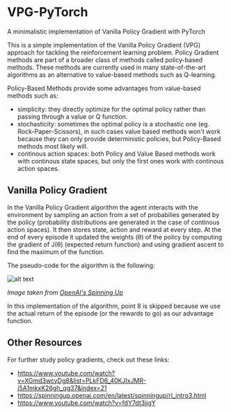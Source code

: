 # VPG-PyTorch
A minimalistic implementation of Vanilla Policy Gradient with PyTorch

This is a simple implementation of the Vanilla Policy Gradient (VPG) approach for tackling the reinforcement learning problem. Policy Gradient methods are part of a broader class of methods called policy-based methods. These methods are currently used in many state-of-the-art algorithms as an alternative to value-based methods such as Q-learning.

Policy-Based Methods provide some advantages from value-based methods such as:
- simplicity: they directly optimize for the optimal policy rather than passing through a value or Q function.
- stochasticity: sometimes the optimal policy is a stochastic one (eg. Rock-Paper-Scissors), in such cases value based methods won't work because they can only provide deterministic policies, but Policy-Based methods most likely will.
- continous action spaces: both Policy and Value Based methods work with continous state spaces, but only the first ones work with continous action spaces.

## Vanilla Policy Gradient
In the Vanilla Policy Gradient algorithm the agent interacts with the environment by sampling an action from a set of probabilies generated by the policy (probability distributions are generated in the case of continous action spaces).
It then stores state, action and reward at every step. At the end of every episode it updated the weights (θ) of the policy by computing the gradient of J(θ) (expected return function) and using gradient ascent to find the maximum of the function.

The pseudo-code for the algorithm is the following:

![alt text](https://spinningup.openai.com/en/latest/_images/math/47a7bd5139a29bc2d2dc85cef12bba4b07b1e831.svg "Policy Gradient Algorithm")

*Image taken from [OpenAI's Spinning Up](https://spinningup.openai.com)*

In this implementation of the algorithm, point 8 is skipped because we use the actual return of the episode (or the rewards to go) as our advantage function.

## Other Resources
For further study policy gradients, check out these links:
- https://www.youtube.com/watch?v=XGmd3wcyDg8&list=PLkFD6_40KJIxJMR-j5A1mkxK26gh_qg37&index=21
- https://spinningup.openai.com/en/latest/spinningup/rl_intro3.html
- https://www.youtube.com/watch?v=fdY7dt3ijgY
